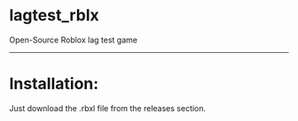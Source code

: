 # lagtest_rblx
Open-Source Roblox lag test game

---

# Installation:
Just download the .rbxl file from the releases section.
